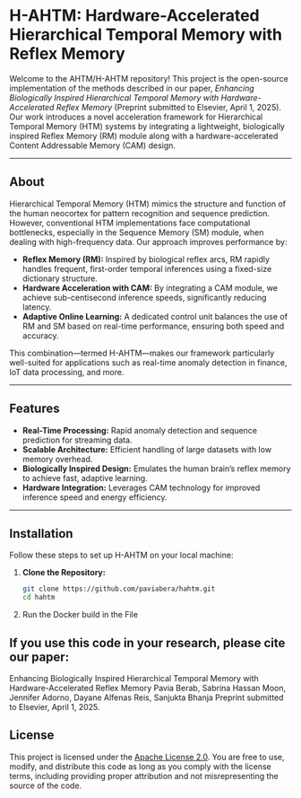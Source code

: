 # H-AHTM: Hardware-Accelerated Hierarchical Temporal Memory with Reflex Memory

Welcome to the AHTM/H-AHTM repository! This project is the open-source implementation of the methods described in our paper, *Enhancing Biologically Inspired Hierarchical Temporal Memory with Hardware-Accelerated Reflex Memory* (Preprint submitted to Elsevier, April 1, 2025). Our work introduces a novel acceleration framework for Hierarchical Temporal Memory (HTM) systems by integrating a lightweight, biologically inspired Reflex Memory (RM) module along with a hardware-accelerated Content Addressable Memory (CAM) design.

---

## About

Hierarchical Temporal Memory (HTM) mimics the structure and function of the human neocortex for pattern recognition and sequence prediction. However, conventional HTM implementations face computational bottlenecks, especially in the Sequence Memory (SM) module, when dealing with high-frequency data. Our approach improves performance by:

- **Reflex Memory (RM):** Inspired by biological reflex arcs, RM rapidly handles frequent, first-order temporal inferences using a fixed-size dictionary structure.
- **Hardware Acceleration with CAM:** By integrating a CAM module, we achieve sub-centisecond inference speeds, significantly reducing latency.
- **Adaptive Online Learning:** A dedicated control unit balances the use of RM and SM based on real-time performance, ensuring both speed and accuracy.

This combination—termed H-AHTM—makes our framework particularly well-suited for applications such as real-time anomaly detection in finance, IoT data processing, and more.

---

## Features

- **Real-Time Processing:** Rapid anomaly detection and sequence prediction for streaming data.
- **Scalable Architecture:** Efficient handling of large datasets with low memory overhead.
- **Biologically Inspired Design:** Emulates the human brain’s reflex memory to achieve fast, adaptive learning.
- **Hardware Integration:** Leverages CAM technology for improved inference speed and energy efficiency.

---

## Installation

Follow these steps to set up H-AHTM on your local machine:

1. **Clone the Repository:**
   ```bash
   git clone https://github.com/paviabera/hahtm.git
   cd hahtm
2. Run the Docker build in the File

## If you use this code in your research, please cite our paper:

Enhancing Biologically Inspired Hierarchical Temporal Memory with Hardware-Accelerated Reflex Memory
Pavia Berab, Sabrina Hassan Moon, Jennifer Adorno, Dayane Alfenas Reis, Sanjukta Bhanja
Preprint submitted to Elsevier, April 1, 2025.

## License

This project is licensed under the [Apache License 2.0](LICENSE). You are free to use, modify, and distribute this code as long as you comply with the license terms, including providing proper attribution and not misrepresenting the source of the code.


